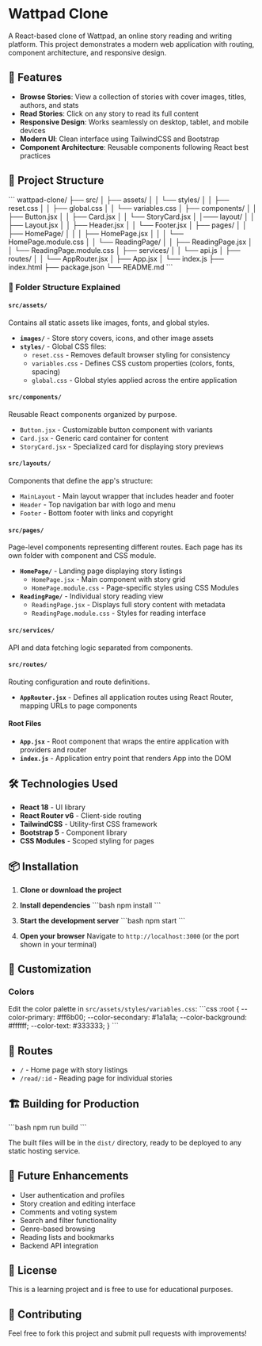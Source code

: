 # Wattpad Clone

A React-based clone of Wattpad, an online story reading and writing platform. This project demonstrates a modern web application with routing, component architecture, and responsive design.

## 🚀 Features

- **Browse Stories**: View a collection of stories with cover images, titles, authors, and stats
- **Read Stories**: Click on any story to read its full content
- **Responsive Design**: Works seamlessly on desktop, tablet, and mobile devices
- **Modern UI**: Clean interface using TailwindCSS and Bootstrap
- **Component Architecture**: Reusable components following React best practices

## 📁 Project Structure

\`\`\`
wattpad-clone/
├── src/
│   ├── assets/
│   │   └── styles/
│   │       ├── reset.css
│   │       ├── global.css
│   │       └── variables.css
│   ├── components/
│   │       ├── Button.jsx
│   │       ├── Card.jsx
│   │       └── StoryCard.jsx
│   │─── layout/
│   │       ├── Layout.jsx
│   │       ├── Header.jsx
│   │       └── Footer.jsx
│   ├── pages/
│   │   ├── HomePage/
│   │   │   ├── HomePage.jsx
│   │   │   └── HomePage.module.css
│   │   └── ReadingPage/
│   │       ├── ReadingPage.jsx
│   │       └── ReadingPage.module.css
│   ├── services/
│   │   └── api.js
│   ├── routes/
│   │   └── AppRouter.jsx
│   ├── App.jsx
│   └── index.js
├── index.html
├── package.json
└── README.md
\`\`\`

### 📂 Folder Structure Explained

#### `src/assets/`
Contains all static assets like images, fonts, and global styles.
- **`images/`** - Store story covers, icons, and other image assets
- **`styles/`** - Global CSS files:
  - `reset.css` - Removes default browser styling for consistency
  - `variables.css` - Defines CSS custom properties (colors, fonts, spacing)
  - `global.css` - Global styles applied across the entire application

#### `src/components/`
Reusable React components organized by purpose.
  - `Button.jsx` - Customizable button component with variants
  - `Card.jsx` - Generic card container for content
  - `StoryCard.jsx` - Specialized card for displaying story previews

  
#### `src/layouts/`
Components that define the app's structure:
  - `MainLayout` - Main layout wrapper that includes header and footer
  - `Header` - Top navigation bar with logo and menu
  - `Footer` - Bottom footer with links and copyright

#### `src/pages/`
Page-level components representing different routes. Each page has its own folder with component and CSS module.
- **`HomePage/`** - Landing page displaying story listings
  - `HomePage.jsx` - Main component with story grid
  - `HomePage.module.css` - Page-specific styles using CSS Modules
- **`ReadingPage/`** - Individual story reading view
  - `ReadingPage.jsx` - Displays full story content with metadata
  - `ReadingPage.module.css` - Styles for reading interface

#### `src/services/`
API and data fetching logic separated from components.

#### `src/routes/`
Routing configuration and route definitions.
- **`AppRouter.jsx`** - Defines all application routes using React Router, mapping URLs to page components

#### Root Files
- **`App.jsx`** - Root component that wraps the entire application with providers and router
- **`index.js`** - Application entry point that renders App into the DOM

## 🛠️ Technologies Used

- **React 18** - UI library
- **React Router v6** - Client-side routing
- **TailwindCSS** - Utility-first CSS framework
- **Bootstrap 5** - Component library
- **CSS Modules** - Scoped styling for pages

## 📦 Installation

1. **Clone or download the project**

2. **Install dependencies**
   \`\`\`bash
   npm install
   \`\`\`

3. **Start the development server**
   \`\`\`bash
   npm start
   \`\`\`

4. **Open your browser**
   Navigate to `http://localhost:3000` (or the port shown in your terminal)

## 🎨 Customization

### Colors
Edit the color palette in `src/assets/styles/variables.css`:
\`\`\`css
:root {
  --color-primary: #ff6b00;
  --color-secondary: #1a1a1a;
  --color-background: #ffffff;
  --color-text: #333333;
}
\`\`\`

## 📱 Routes

- `/` - Home page with story listings
- `/read/:id` - Reading page for individual stories

## 🏗️ Building for Production

\`\`\`bash
npm run build
\`\`\`

The built files will be in the `dist/` directory, ready to be deployed to any static hosting service.

## 🔮 Future Enhancements

- User authentication and profiles
- Story creation and editing interface
- Comments and voting system
- Search and filter functionality
- Genre-based browsing
- Reading lists and bookmarks
- Backend API integration

## 📄 License

This is a learning project and is free to use for educational purposes.

## 🤝 Contributing

Feel free to fork this project and submit pull requests with improvements!
